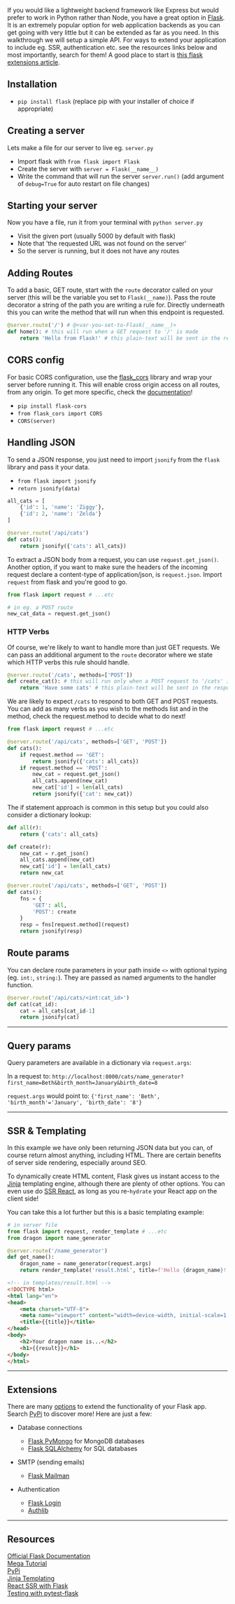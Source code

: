 If you would like a lightweight backend framework like Express but would prefer to work in Python rather than Node, you have a great option in [Flask](https://palletsprojects.com/p/flask/). It is an extremely popular option for web application backends as you can get going with very little but it can be extended as far as you need. In this walkthrough we will setup a simple API. For ways to extend your application to include eg. SSR, authentication etc. see the resources links below and most importantly, search for them! A good place to start is [this flask extensions article](https://flask.palletsprojects.com/en/1.1.x/extensions/).

## Installation
- `pip install flask` (replace pip with your installer of choice if appropriate)

## Creating a server
Lets make a file for our server to live eg. `server.py`
- Import flask with `from flask import Flask`
- Create the server with `server = Flask(__name__)`
- Write the command that will run the server `server.run()` (add argument of `debug=True` for auto restart on file changes)

## Starting your server
Now you have a file, run it from your terminal with `python server.py`
- Visit the given port (usually 5000 by default with flask)
- Note that 'the requested URL was not found on the server'
- So the server is running, but it does not have any routes

## Adding Routes
To add a basic, GET route, start with the `route` decorator called on your server (this will be the variable you set to `Flask(__name)`). Pass the route decorator a string of the path you are writing a rule for.
Directly underneath this you can write the method that will run when this endpoint is requested.
```python
@server.route('/') # @<var-you-set-to-Flask(__name__)>
def home(): # this will run when a GET request to '/' is made
    return 'Hello from Flask!' # this plain-text will be sent in the response
```

## CORS config
For basic CORS configuration, use the [flask_cors](https://pypi.org/project/Flask-Cors/1.10.3/) library and wrap your server before running it. This will enable cross origin access on all routes, from any origin. To get more specific, check the [documentation](https://flask-cors.readthedocs.io/en/latest/)!
- `pip install flask-cors`
- `from flask_cors import CORS`
- `CORS(server)`

## Handling JSON
To send a JSON response, you just need to import `jsonify` from the `flask` library and pass it your data.
- `from flask import jsonify`
- `return jsonify(data)`
```python
all_cats = [
    {'id': 1, 'name': 'Ziggy'},
    {'id': 2, 'name': 'Zelda'}
]

@server.route('/api/cats')
def cats():
    return jsonify({'cats': all_cats})
```

To extract a JSON body from a request, you can use `request.get_json()`. Another option, if you want to make sure the headers of the incoming request declare a content-type of application/json, is `request.json`. Import `request` from flask and you're good to go.

```python
from flask import request # ...etc

# in eg. a POST route
new_cat_data = request.get_json()
```

### HTTP Verbs
Of course, we're likely to want to handle more than just GET requests. We can pass an additional argument to the `route` decorator where we state which HTTP verbs this rule should handle.
```python
@server.route('/cats', methods=['POST']) 
def create_cat(): # this will run only when a POST request to '/cats' is made
    return 'Have some cats' # this plain-text will be sent in the response
```

We are likely to expect `/cats` to respond to both GET and POST requests. You can add as many verbs as you wish to the methods list and in the method, check the request.method to decide what to do next!
```python
from flask import request # ...etc

@server.route('/api/cats', methods=['GET', 'POST'])
def cats():
    if request.method == 'GET':
        return jsonify({'cats': all_cats})
    if request.method == 'POST':
        new_cat = request.get_json()
        all_cats.append(new_cat)
        new_cat['id'] = len(all_cats)
        return jsonify({'cat': new_cat})
```

The if statement approach is common in this setup but you could also consider a dictionary lookup:
```python
def all(r):
    return {'cats': all_cats}

def create(r):
    new_cat = r.get_json()
    all_cats.append(new_cat)
    new_cat['id'] = len(all_cats)
    return new_cat

@server.route('/api/cats', methods=['GET', 'POST'])
def cats():
    fns = {
        'GET': all,
        'POST': create
    }
    resp = fns[request.method](request)
    return jsonify(resp)
```

## Route params
You can declare route parameters in your path inside `<>` with optional typing (eg. `int:`, `string:`). They are passed as named arguments to the handler function.
```python
@server.route('/api/cats/<int:cat_id>')
def cat(cat_id):
    cat = all_cats[cat_id-1]
    return jsonify(cat)
```
***

## Query params
Query parameters are available in a dictionary via `request.args`:

In a request to:
`http://localhost:8000/cats/name_generator?first_name=Beth&birth_month=January&birth_date=8`

`request.args` would point to:
`{'first_name': 'Beth', 'birth_month'='January', 'birth_date': '8'}`


***

## SSR & Templating
In this example we have only been returning JSON data but you can, of course return almost anything, including HTML. There are certain benefits of server side rendering, especially around SEO.

To dynamically create HTML content, Flask gives us instant access to the [Jinja](https://flask.palletsprojects.com/en/1.1.x/templating/) templating engine, although there are plenty of other options. You can even use do [SSR React](https://medium.com/swlh/server-side-rendering-ssr-with-react-and-flask-47e589e1051f), as long as you re-`hydrate` your React app on the client side!

You can take this a lot further but this is a basic templating example:
```python
# in server file
from flask import request, render_template # ...etc
from dragon import name_generator

@server.route('/name_generator')
def get_name():
    dragon_name = name_generator(request.args)
    return render_template('result.html', title=f'Hello {dragon_name}!', result=dragon_name) 
```

```html
<!-- in templates/result.html -->
<!DOCTYPE html>
<html lang="en">
<head>
    <meta charset="UTF-8">
    <meta name="viewport" content="width=device-width, initial-scale=1.0">
    <title>{{title}}</title>
</head>
<body>
    <h2>Your dragon name is...</h2>
    <h1>{{result}}</h1>
</body>
</html>
```

***

## Extensions
There are many [options](https://flask.palletsprojects.com/en/1.1.x/extensions/) to extend the functionality of your Flask app. Search [PyPi](https://pypi.org/search/?c=Framework+%3A%3A+Flask) to discover more! Here are just a few:
- Database connections
  - [Flask PyMongo](https://flask-pymongo.readthedocs.io/en/latest/) for MongoDB databases
  - [Flask SQLAlchemy](https://flask-sqlalchemy.palletsprojects.com/en/2.x/quickstart/) for SQL databases

- SMTP (sending emails)
  - [Flask Mailman](https://pypi.org/project/Flask-Mailman/)

- Authentication
  - [Flask Login](https://flask-login.readthedocs.io/en/latest/)
  - [Authlib](https://authlib.org/)

***



## Resources
[Official Flask Documentation](https://flask.palletsprojects.com/en/1.1.x/) \
[Mega Tutorial](https://blog.miguelgrinberg.com/post/the-flask-mega-tutorial-part-i-hello-world) \
[PyPi](https://pypi.org/search/?c=Framework+%3A%3A+Flask) \
[Jinja Templating](https://jinja.palletsprojects.com/en/2.11.x/) \
[React SSR with Flask](https://medium.com/swlh/server-side-rendering-ssr-with-react-and-flask-47e589e1051f) \
[Testing with pytest-flask](https://pytest-flask.readthedocs.io/en/latest/tutorial.html)